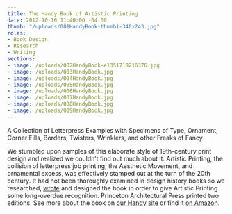 ```yaml
---
title: The Handy Book of Artistic Printing
date: 2012-10-16 11:40:00 -04:00
thumb: "/uploads/001HandyBook-thumb1-340x243.jpg"
roles:
- Book Design
- Research
- Writing
sections:
- image: /uploads/002HandyBook-e1351718216376.jpg
- image: /uploads/003HandyBook.jpg
- image: /uploads/004HandyBook.jpg
- image: /uploads/005HandyBook.jpg
- image: /uploads/006HandyBook.jpg
- image: /uploads/007HandyBook.jpg
- image: /uploads/008HandyBook.jpg
- image: /uploads/009HandyBook.jpg
---
```

A Collection of Letterpress Examples with Specimens of Type, Ornament, Corner Fills, Borders, Twisters, Wrinklers, and other Freaks of Fancy

We stumbled upon samples of this elaborate style of 19th-century print design and realized we couldn’t find out much about it. Artistic Printing, the collision of letterpress job printing, the Aesthetic Movement, and ornamental excess, was effectively stamped out at the turn of the 20th century. It had not been thoroughly examined in design history books so we researched, <a href=" http://thegraphicsoffice.com/the-handy-book…istic-printing/ ">wrote</a> and designed the book in order to give Artistic Printing some long-overdue recognition. Princeton Architectural Press printed two editions. See more about the book on <a href="http://www.artisticprintingbook.com/tour-the-book.htm" target="_blank">our Handy site</a> or find it <a href="http://www.amazon.com/The-Handy-Book-Artistic-Printing/dp/1568987056" target="_blank">on Amazon</a>.
